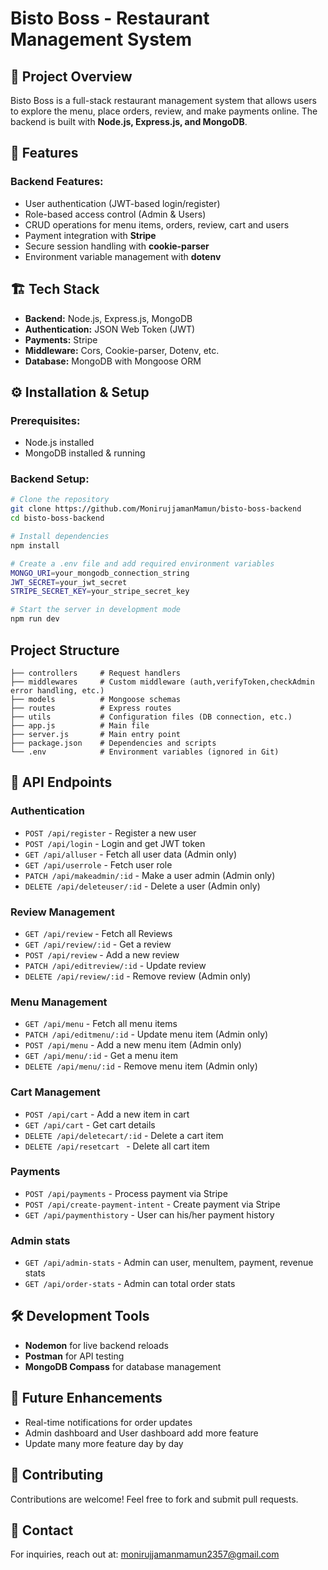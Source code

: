 # Bisto Boss - Restaurant Management System

## 📌 Project Overview

Bisto Boss is a full-stack restaurant management system that allows users to explore the menu, place orders, review, and make payments online. The backend is built with **Node.js, Express.js, and MongoDB**.

## 🚀 Features

### Backend Features:

- User authentication (JWT-based login/register)
- Role-based access control (Admin & Users)
- CRUD operations for menu items, orders, review, cart and users
- Payment integration with **Stripe**
- Secure session handling with **cookie-parser**
- Environment variable management with **dotenv**

## 🏗️ Tech Stack

- **Backend:** Node.js, Express.js, MongoDB
- **Authentication:** JSON Web Token (JWT)
- **Payments:** Stripe
- **Middleware:** Cors, Cookie-parser, Dotenv, etc.
- **Database:** MongoDB with Mongoose ORM

## ⚙️ Installation & Setup

### Prerequisites:

- Node.js installed
- MongoDB installed & running

### Backend Setup:

```sh
# Clone the repository
git clone https://github.com/MonirujjamanMamun/bisto-boss-backend
cd bisto-boss-backend

# Install dependencies
npm install

# Create a .env file and add required environment variables
MONGO_URI=your_mongodb_connection_string
JWT_SECRET=your_jwt_secret
STRIPE_SECRET_KEY=your_stripe_secret_key

# Start the server in development mode
npm run dev
```

## Project Structure

```
├── controllers     # Request handlers
├── middlewares     # Custom middleware (auth,verifyToken,checkAdmin error handling, etc.)
├── models          # Mongoose schemas
├── routes          # Express routes
├── utils           # Configuration files (DB connection, etc.)
├── app.js          # Main file
├── server.js       # Main entry point
├── package.json    # Dependencies and scripts
└── .env            # Environment variables (ignored in Git)
```

## 📡 API Endpoints

### Authentication

- `POST /api/register` - Register a new user
- `POST /api/login` - Login and get JWT token
- `GET /api/alluser` - Fetch all user data (Admin only)
- `GET /api/userrole` - Fetch user role
- `PATCH /api/makeadmin/:id` - Make a user admin (Admin only)
- `DELETE /api/deleteuser/:id` - Delete a user (Admin only)

### Review Management

- `GET /api/review` - Fetch all Reviews
- `GET /api/review/:id` - Get a review
- `POST /api/review` - Add a new review
- `PATCH /api/editreview/:id` - Update review
- `DELETE /api/review/:id` - Remove review (Admin only)

### Menu Management

- `GET /api/menu` - Fetch all menu items
- `PATCH /api/editmenu/:id` - Update menu item (Admin only)
- `POST /api/menu` - Add a new menu item (Admin only)
- `GET /api/menu/:id` - Get a menu item
- `DELETE /api/menu/:id` - Remove menu item (Admin only)

### Cart Management

- `POST /api/cart` - Add a new item in cart
- `GET /api/cart` - Get cart details
- `DELETE /api/deletecart/:id` - Delete a cart item
- `DELETE /api/resetcart ` - Delete all cart item

### Payments

- `POST /api/payments` - Process payment via Stripe
- `POST /api/create-payment-intent` - Create payment via Stripe
- `GET /api/paymenthistory` - User can his/her payment history

### Admin stats

- `GET /api/admin-stats` - Admin can user, menuItem, payment, revenue stats
- `GET /api/order-stats` - Admin can total order stats

## 🛠️ Development Tools

- **Nodemon** for live backend reloads
- **Postman** for API testing
- **MongoDB Compass** for database management

## 🎯 Future Enhancements

- Real-time notifications for order updates
- Admin dashboard and User dashboard add more feature
- Update many more feature day by day

## 🤝 Contributing

Contributions are welcome! Feel free to fork and submit pull requests.

## 📩 Contact

For inquiries, reach out at: monirujjamanmamun2357@gmail.com

